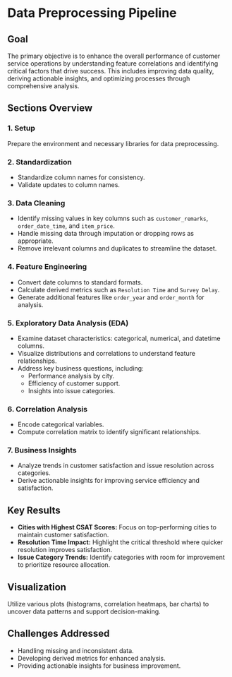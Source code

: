 # Data Preprocessing Pipeline

## Goal
The primary objective is to enhance the overall performance of customer service operations by understanding feature correlations and identifying critical factors that drive success. This includes improving data quality, deriving actionable insights, and optimizing processes through comprehensive analysis.

## Sections Overview

### 1. Setup
Prepare the environment and necessary libraries for data preprocessing.

### 2. Standardization
- Standardize column names for consistency.
- Validate updates to column names.

### 3. Data Cleaning
- Identify missing values in key columns such as `customer_remarks`, `order_date_time`, and `item_price`.
- Handle missing data through imputation or dropping rows as appropriate.
- Remove irrelevant columns and duplicates to streamline the dataset.

### 4. Feature Engineering
- Convert date columns to standard formats.
- Calculate derived metrics such as `Resolution Time` and `Survey Delay`.
- Generate additional features like `order_year` and `order_month` for analysis.

### 5. Exploratory Data Analysis (EDA)
- Examine dataset characteristics: categorical, numerical, and datetime columns.
- Visualize distributions and correlations to understand feature relationships.
- Address key business questions, including:
  - Performance analysis by city.
  - Efficiency of customer support.
  - Insights into issue categories.

### 6. Correlation Analysis
- Encode categorical variables.
- Compute correlation matrix to identify significant relationships.

### 7. Business Insights
- Analyze trends in customer satisfaction and issue resolution across categories.
- Derive actionable insights for improving service efficiency and satisfaction.

## Key Results
- **Cities with Highest CSAT Scores:** Focus on top-performing cities to maintain customer satisfaction.
- **Resolution Time Impact:** Highlight the critical threshold where quicker resolution improves satisfaction.
- **Issue Category Trends:** Identify categories with room for improvement to prioritize resource allocation.

## Visualization
Utilize various plots (histograms, correlation heatmaps, bar charts) to uncover data patterns and support decision-making.

## Challenges Addressed
- Handling missing and inconsistent data.
- Developing derived metrics for enhanced analysis.
- Providing actionable insights for business improvement.
